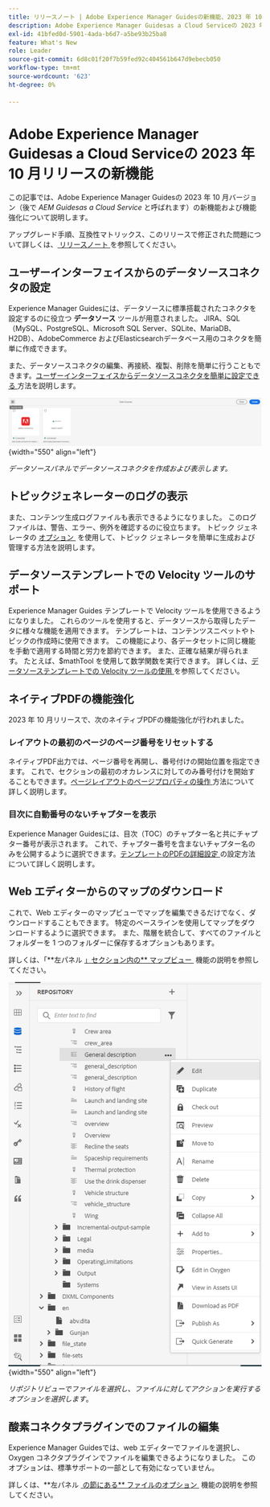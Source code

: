 ```yaml
---
title: リリースノート | Adobe Experience Manager Guidesの新機能、2023 年 10 月リリース
description: Adobe Experience Manager Guidesas a Cloud Serviceの 2023 年 10 月リリースの新機能および機能強化について説明します。
exl-id: 41bfed0d-5901-4ada-b6d7-a5be93b25ba8
feature: What's New
role: Leader
source-git-commit: 6d8c01f20f7b59fed92c404561b647d9ebecb050
workflow-type: tm+mt
source-wordcount: '623'
ht-degree: 0%

---
```


# Adobe Experience Manager Guidesas a Cloud Serviceの 2023 年 10 月リリースの新機能

この記事では、Adobe Experience Manager Guidesの 2023 年 10 月バージョン（後で *AEM Guidesas a Cloud Service* と呼ばれます）の新機能および機能強化について説明します。

アップグレード手順、互換性マトリックス、このリリースで修正された問題について詳しくは、[&#x200B; リリースノート &#x200B;](release-notes-2023-10-0.md) を参照してください。


## ユーザーインターフェイスからのデータソースコネクタの設定

Experience Manager Guidesには、データソースに標準搭載されたコネクタを設定するのに役立つ **データソース** ツールが用意されました。 JIRA、SQL （MySQL、PostgreSQL、Microsoft SQL Server、SQLite、MariaDB、H2DB）、AdobeCommerce およびElasticsearchデータベース用のコネクタを簡単に作成できます。

また、データソースコネクタの編集、再接続、複製、削除を簡単に行うこともできます。 [&#x200B; ユーザーインターフェイスからデータソースコネクタを簡単に設定できる &#x200B;](../cs-install-guide/conf-data-source-connector-tools.md) 方法を説明します。

![&#x200B; データソースパネルに表示されるデータソースコネクタ &#x200B;](assets/data-sources-create-window.png){width="550" align="left"}

*データソースパネルでデータソースコネクタを作成および表示します。*

## トピックジェネレーターのログの表示

また、コンテンツ生成ログファイルも表示できるようになりました。 このログファイルは、警告、エラー、例外を確認するのに役立ちます。  トピック ジェネレータの [&#x200B; オプション &#x200B;](../user-guide/web-editor-content-snippet.md#options-for-a-topic-generator) を使用して、トピック ジェネレータを簡単に生成および管理する方法を説明します。

## データソーステンプレートでの Velocity ツールのサポート

Experience Manager Guides テンプレートで Velocity ツールを使用できるようになりました。 これらのツールを使用すると、データソースから取得したデータに様々な機能を適用できます。 テンプレートは、コンテンツスニペットやトピックの作成時に使用できます。 この機能により、各データセットに同じ機能を手動で適用する時間と労力を節約できます。  また、正確な結果が得られます。
たとえば、$mathTool を使用して数学関数を実行できます。
詳しくは、[&#x200B; データソーステンプレートでの Velocity ツールの使用 &#x200B;](../user-guide/web-editor-content-snippet.md#use-velocity-tools) を参照してください。


## ネイティブPDFの機能強化

2023 年 10 月リリースで、次のネイティブPDFの機能強化が行われました。

### レイアウトの最初のページのページ番号をリセットする

ネイティブPDF出力では、ページ番号を再開し、番号付けの開始位置を指定できます。 これで、セクションの最初のオカレンスに対してのみ番号付けを開始することもできます。
[&#x200B; ページレイアウトのページプロパティの操作 &#x200B;](../native-pdf/design-page-layout.md#page-props-page-layout) 方法について詳しく説明します。


### 目次に自動番号のないチャプターを表示

Experience Manager Guidesには、目次（TOC）のチャプター名と共にチャプター番号が表示されます。 これで、チャプター番号を含まないチャプター名のみを公開するように選択できます。 [&#x200B; テンプレートのPDFの詳細設定 &#x200B;](../native-pdf/components-pdf-template.md#advanced-pdf-settings) の設定方法について詳しく説明します。

## Web エディターからのマップのダウンロード

これで、Web エディターのマップビューでマップを編集できるだけでなく、ダウンロードすることもできます。 特定のベースラインを使用してマップをダウンロードするように選択できます。 また、階層を統合して、すべてのファイルとフォルダーを 1 つのフォルダーに保存するオプションもあります。

詳しくは、「**左パネル [」セクション内の** マップビュー &#x200B;](../user-guide/web-editor-features.md#id2051EA0M0HS) 機能の説明を参照してください。

![&#x200B; リポジトリ表示でのファイルのオプションメニュー &#x200B;](assets/options-menu-repo-view-file-level-2310.png){width="550" align="left"}

*リポジトリビューでファイルを選択し、ファイルに対してアクションを実行するオプションを選択します*。

## 酸素コネクタプラグインでのファイルの編集

Experience Manager Guidesでは、web エディターでファイルを選択し、Oxygen コネクタプラグインでファイルを編集できるようになりました。 このオプションは、標準サポートの一部として有効になっていません。

詳しくは、**左パネル [&#x200B; の節にある** ファイルのオプション &#x200B;](../user-guide/web-editor-features.md#id2051EA0M0HS) 機能の説明を参照してください。
